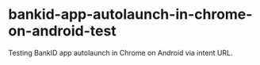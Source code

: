 # bankid-app-autolaunch-in-chrome-on-android-test
Testing BankID app autolaunch in Chrome on Android via intent URL.
